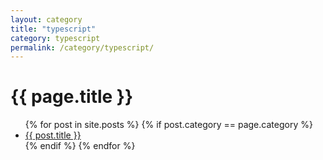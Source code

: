 ```yaml
---
layout: category
title: "typescript"
category: typescript
permalink: /category/typescript/
---
```

<h1>{{ page.title }}</h1>

<ul>
  {% for post in site.posts %}
    {% if post.category == page.category %}
      <li>
        <a href="{{ post.url }}">{{ post.title }}</a>
      </li>
    {% endif %}
  {% endfor %}
</ul>

